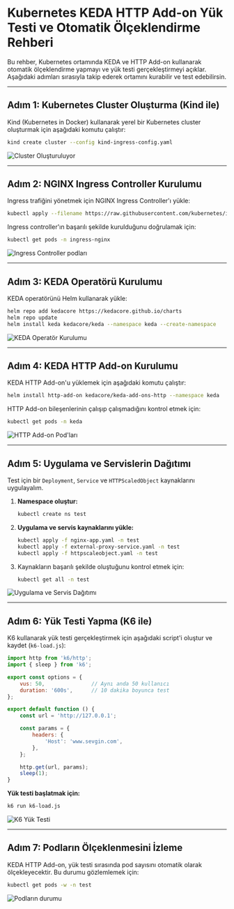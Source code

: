 # Kubernetes KEDA HTTP Add-on Yük Testi ve Otomatik Ölçeklendirme Rehberi

Bu rehber, Kubernetes ortamında KEDA ve HTTP Add-on kullanarak otomatik ölçeklendirme yapmayı ve yük testi gerçekleştirmeyi açıklar. Aşağıdaki adımları sırasıyla takip ederek ortamını kurabilir ve test edebilirsin.

---

## **Adım 1: Kubernetes Cluster Oluşturma (Kind ile)**

Kind (Kubernetes in Docker) kullanarak yerel bir Kubernetes cluster oluşturmak için aşağıdaki komutu çalıştır:

```bash
kind create cluster --config kind-ingress-config.yaml
```

![Cluster Oluşturuluyor](https://kind.sigs.k8s.io/images/kind-create-cluster.png)

---

## **Adım 2: NGINX Ingress Controller Kurulumu**

Ingress trafiğini yönetmek için NGINX Ingress Controller'ı yükle:

```bash
kubectl apply --filename https://raw.githubusercontent.com/kubernetes/ingress-nginx/master/deploy/static/provider/kind/deploy.yaml
```

Ingress controller'ın başarılı şekilde kurulduğunu doğrulamak için:

```bash
kubectl get pods -n ingress-nginx
```

![Ingress Controller podları](https://imgur.com/7iJizRy.png)

---

## **Adım 3: KEDA Operatörü Kurulumu**

KEDA operatörünü Helm kullanarak yükle:

```bash
helm repo add kedacore https://kedacore.github.io/charts
helm repo update
helm install keda kedacore/keda --namespace keda --create-namespace
```

![KEDA Operatör Kurulumu](https://imgur.com/GzRPiTd.png)

---

## **Adım 4: KEDA HTTP Add-on Kurulumu**

KEDA HTTP Add-on'u yüklemek için aşağıdaki komutu çalıştır:

```bash
helm install http-add-on kedacore/keda-add-ons-http --namespace keda
```

HTTP Add-on bileşenlerinin çalışıp çalışmadığını kontrol etmek için:

```bash
kubectl get pods -n keda
```

![HTTP Add-on Pod'ları](https://imgur.com/pdyPIQw.png)

---

## **Adım 5: Uygulama ve Servislerin Dağıtımı**

Test için bir `Deployment`, `Service` ve `HTTPScaledObject` kaynaklarını uygulayalım.

1. **Namespace oluştur:**
   ```bash
   kubectl create ns test
   ```

2. **Uygulama ve servis kaynaklarını yükle:**
   ```bash
   kubectl apply -f nginx-app.yaml -n test
   kubectl apply -f external-proxy-service.yaml -n test
   kubectl apply -f httpscaleobject.yaml -n test
   ```

3. Kaynakların başarılı şekilde oluştuğunu kontrol etmek için:
   ```bash
   kubectl get all -n test
   ```

![Uygulama ve Servis Dağıtımı](https://i.imgur.com/LqINQjl.png)

---

## **Adım 6: Yük Testi Yapma (K6 ile)**

K6 kullanarak yük testi gerçekleştirmek için aşağıdaki script'i oluştur ve kaydet (`k6-load.js`):

```javascript
import http from 'k6/http';
import { sleep } from 'k6';

export const options = {
    vus: 50,               // Aynı anda 50 kullanıcı
    duration: '600s',      // 10 dakika boyunca test
};

export default function () {
    const url = 'http://127.0.0.1';

    const params = {
        headers: {
            'Host': 'www.sevgin.com',
        },
    };

    http.get(url, params);
    sleep(1);
}
```

**Yük testi başlatmak için:**

```bash
k6 run k6-load.js
```

![K6 Yük Testi](https://imgur.com/QG2DaBD.png)

---

## **Adım 7: Podların Ölçeklenmesini İzleme**

KEDA HTTP Add-on, yük testi sırasında pod sayısını otomatik olarak ölçekleyecektir. Bu durumu gözlemlemek için:

```bash
kubectl get pods -w -n test
```
![Podların durumu](https://i.imgur.com/uHcCHOA.png)
